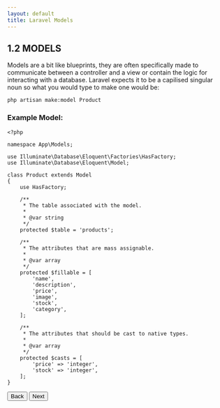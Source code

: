 ```yaml
---
layout: default
title: Laravel Models
---
```


<h2>1.2 MODELS</h2>
<p>Models are a bit like blueprints, they are often specifically made to communicate between a controller and a view or contain the logic for interacting with a database. Laravel expects it to be a capilised singular noun so what you would type to make one would be:</p>

```
php artisan make:model Product
```

<h3>Example Model:</h3>

```
<?php

namespace App\Models;

use Illuminate\Database\Eloquent\Factories\HasFactory;
use Illuminate\Database\Eloquent\Model;

class Product extends Model
{
    use HasFactory;

    /**
     * The table associated with the model.
     *
     * @var string
     */
    protected $table = 'products';

    /**
     * The attributes that are mass assignable.
     *
     * @var array
     */
    protected $fillable = [
        'name',
        'description',
        'price',
        'image',
        'stock',
        'category',
    ];

    /**
     * The attributes that should be cast to native types.
     *
     * @var array
     */
    protected $casts = [
        'price' => 'integer',
        'stock' => 'integer',
    ];
}
```

<a href="/views/laravel/setup"><button>Back</button></a>
<a href="/views/laravel/migrations"><button>Next</button></a>
